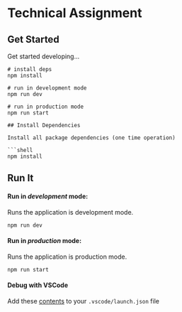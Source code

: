 # Technical Assignment

## Get Started

Get started developing...

````shell
# install deps
npm install

# run in development mode
npm run dev

# run in production mode
npm run start

## Install Dependencies

Install all package dependencies (one time operation)

```shell
npm install
````

## Run It

#### Run in _development_ mode:

Runs the application is development mode.

```shell
npm run dev
```

#### Run in _production_ mode:

Runs the application is production mode.

```shell
npm run start
```

#### Debug with VSCode

Add these [contents](.vscode/launch.json) to your `.vscode/launch.json` file
